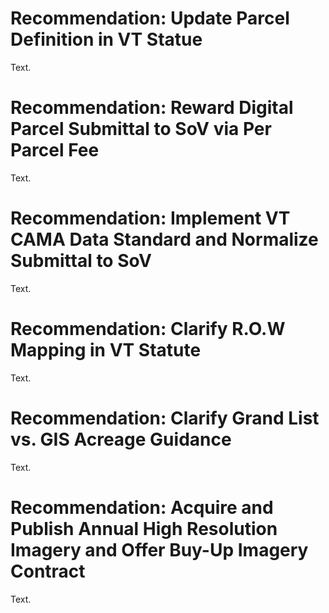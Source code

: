 # Recommendation: Update Parcel Definition in VT Statue

Text.

# Recommendation: Reward Digital Parcel Submittal to SoV via Per Parcel Fee

Text.

# Recommendation: Implement VT CAMA Data Standard and Normalize Submittal to SoV

Text.

# Recommendation: Clarify R.O.W Mapping in VT Statute

Text.

# Recommendation: Clarify Grand List vs. GIS Acreage Guidance

Text.

# Recommendation: Acquire and Publish Annual High Resolution Imagery and Offer Buy-Up Imagery Contract

Text.
